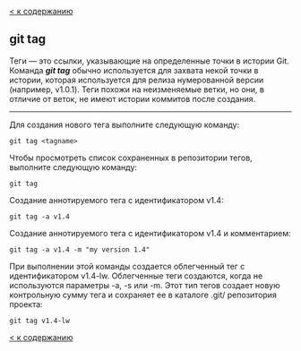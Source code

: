 [< к содержанию](./README.md)

## git tag

Теги — это ссылки, указывающие на определенные точки в истории Git. Команда ***git tag*** обычно используется для захвата некой точки в истории, которая используется для релиза нумерованной версии (например, v1.0.1). Теги похожи на неизменяемые ветки, но они, в отличие от веток, не имеют истории коммитов после создания.

---

Для создания нового тега выполните следующую команду:

```bash=markdown
git tag <tagname>
```

Чтобы просмотреть список сохраненных в репозитории тегов, выполните следующую команду:

```bash=markdown
git tag
```

Cоздание аннотируемого тега с идентификатором v1.4:

```bash=markdown
git tag -a v1.4
```

Cоздание аннотируемого тега с идентификатором v1.4 и комментарием:

```bash=markdown
git tag -a v1.4 -m "my version 1.4"
```

При выполнении этой команды создается облегченный тег с идентификатором v1.4-lw. Облегченные теги создаются, когда не используются параметры -a, -s или -m. Этот тип тегов создает новую контрольную сумму тега и сохраняет ее в каталоге .git/ репозитория проекта:

```bash=markdown
git tag v1.4-lw
```

[< к содержанию](./README.md)